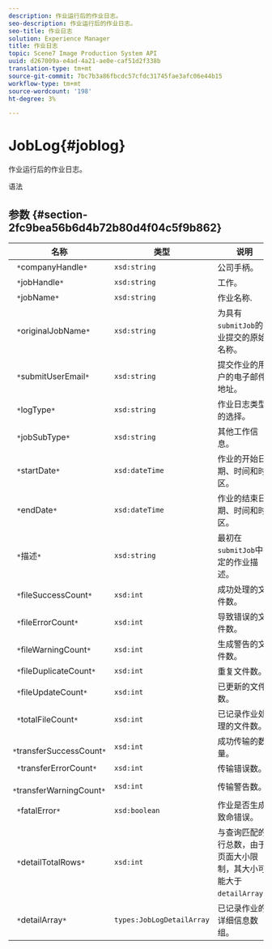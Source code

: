 ```yaml
---
description: 作业运行后的作业日志。
seo-description: 作业运行后的作业日志。
seo-title: 作业日志
solution: Experience Manager
title: 作业日志
topic: Scene7 Image Production System API
uuid: d267009a-e4ad-4a21-ae0e-caf51d2f338b
translation-type: tm+mt
source-git-commit: 7bc7b3a86fbcdc57cfdc31745fae3afc06e44b15
workflow-type: tm+mt
source-wordcount: '198'
ht-degree: 3%

---
```



# JobLog{#joblog}

作业运行后的作业日志。

语法

## 参数 {#section-2fc9bea56b6d4b72b80d4f04c5f9b862}

| 名称 | 类型 | 说明 |
|---|---|---|
| ` *`companyHandle`*` | `xsd:string` | 公司手柄。 |
| ` *`jobHandle`*` | `xsd:string` | 工作。 |
| ` *`jobName`*` | `xsd:string` | 作业名称. |
| ` *`originalJobName`*` | `xsd:string` | 为具有`submitJob`的作业提交的原始名称。 |
| ` *`submitUserEmail`*` | `xsd:string` | 提交作业的用户的电子邮件地址。 |
| ` *`logType`*` | `xsd:string` | 作业日志类型的选择。 |
| ` *`jobSubType`*` | `xsd:string` | 其他工作信息。 |
| ` *`startDate`*` | `xsd:dateTime` | 作业的开始日期、时间和时区。 |
| ` *`endDate`*` | `xsd:dateTime` | 作业的结束日期、时间和时区。 |
| ` *`描述`*` | `xsd:string` | 最初在`submitJob`中指定的作业描述。 |
| ` *`fileSuccessCount`*` | `xsd:int` | 成功处理的文件数。 |
| ` *`fileErrorCount`*` | `xsd:int` | 导致错误的文件数。 |
| ` *`fileWarningCount`*` | `xsd:int` | 生成警告的文件数。 |
| ` *`fileDuplicateCount`*` | `xsd:int` | 重复文件数。 |
| ` *`fileUpdateCount`*` | `xsd:int` | 已更新的文件数。 |
| ` *`totalFileCount`*` | `xsd:int` | 已记录作业处理的文件数。 |
| ` *`transferSuccessCount`*` | `xsd:int` | 成功传输的数量。 |
| ` *`transferErrorCount`*` | `xsd:int` | 传输错误数。 |
| ` *`transferWarningCount`*` | `xsd:int` | 传输警告数。 |
| ` *`fatalError`*` | `xsd:boolean` | 作业是否生成致命错误。 |
| ` *`detailTotalRows`*` | `xsd:int` | 与查询匹配的行总数，由于页面大小限制，其大小可能大于`detailArray`。 |
| ` *`detailArray`*` | `types:JobLogDetailArray` | 已记录作业的详细信息数组。 |

